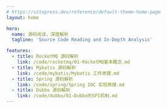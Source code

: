 ```yaml
---
# https://vitepress.dev/reference/default-theme-home-page
layout: home

hero:
  name: 源码阅读，深度解析
  tagline: 'Source Code Reading and In-Depth Analysis'

features:
  - title: RocketMQ 源码解析
    link: /code/rocketmq/01-RocketMQ基本概念.md
  - title: Mybatis 源码解析
    link: /code/mybatis/Mybatis 工作原理.md
  - title: Spring 源码解析
    link: /code/spring/Spring IOC 实现原理.md
  - title: Dubbo 源码解析
    link: /code/dubbo/01-Dubbo的SPI机制.md
---
```



